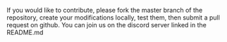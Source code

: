 If you would like to contribute, please fork the master branch of the repository, create your modifications locally, test them, then submit a pull request on github.
You can join us on the discord server linked in the README.md
